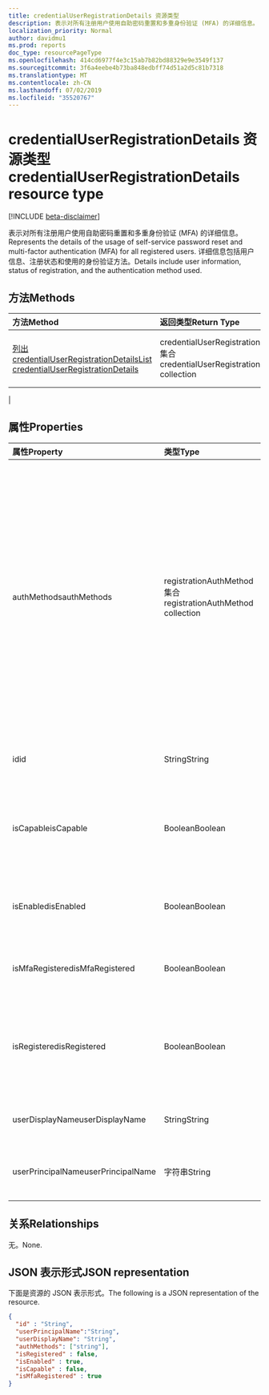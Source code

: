 ```yaml
---
title: credentialUserRegistrationDetails 资源类型
description: 表示对所有注册用户使用自助密码重置和多重身份验证 (MFA) 的详细信息。
localization_priority: Normal
author: davidmu1
ms.prod: reports
doc_type: resourcePageType
ms.openlocfilehash: 414cd6977f4e3c15ab7b82bd88329e9e3549f137
ms.sourcegitcommit: 3f6a4eebe4b73ba848edbff74d51a2d5c81b7318
ms.translationtype: MT
ms.contentlocale: zh-CN
ms.lasthandoff: 07/02/2019
ms.locfileid: "35520767"
---
```

# <a name="credentialuserregistrationdetails-resource-type"></a><span data-ttu-id="dfd45-103">credentialUserRegistrationDetails 资源类型</span><span class="sxs-lookup"><span data-stu-id="dfd45-103">credentialUserRegistrationDetails resource type</span></span>

[!INCLUDE [beta-disclaimer](../../includes/beta-disclaimer.md)]

<span data-ttu-id="dfd45-104">表示对所有注册用户使用自助密码重置和多重身份验证 (MFA) 的详细信息。</span><span class="sxs-lookup"><span data-stu-id="dfd45-104">Represents the details of the usage of self-service password reset and multi-factor authentication (MFA) for all registered users.</span></span> <span data-ttu-id="dfd45-105">详细信息包括用户信息、注册状态和使用的身份验证方法。</span><span class="sxs-lookup"><span data-stu-id="dfd45-105">Details include user information, status of registration, and the authentication method used.</span></span>

## <a name="methods"></a><span data-ttu-id="dfd45-106">方法</span><span class="sxs-lookup"><span data-stu-id="dfd45-106">Methods</span></span>

| <span data-ttu-id="dfd45-107">方法</span><span class="sxs-lookup"><span data-stu-id="dfd45-107">Method</span></span>       | <span data-ttu-id="dfd45-108">返回类型</span><span class="sxs-lookup"><span data-stu-id="dfd45-108">Return Type</span></span> | <span data-ttu-id="dfd45-109">说明</span><span class="sxs-lookup"><span data-stu-id="dfd45-109">Description</span></span> |
|:-------------|:------------|:------------|
| [<span data-ttu-id="dfd45-110">列出 credentialUserRegistrationDetails</span><span class="sxs-lookup"><span data-stu-id="dfd45-110">List credentialUserRegistrationDetails</span></span>](../api/reportroot-list-credentialuserregistrationdetails.md) | <span data-ttu-id="dfd45-111">credentialUserRegistrationDetails 集合</span><span class="sxs-lookup"><span data-stu-id="dfd45-111">credentialUserRegistrationDetails collection</span></span> | <span data-ttu-id="dfd45-112">获取给定租户的[credentialUserRegistrationDetails](../resources/credentialuserregistrationdetails.md)对象的列表。</span><span class="sxs-lookup"><span data-stu-id="dfd45-112">Get a list of [credentialUserRegistrationDetails](../resources/credentialuserregistrationdetails.md) objects for a given tenant.</span></span>
 |

## <a name="properties"></a><span data-ttu-id="dfd45-113">属性</span><span class="sxs-lookup"><span data-stu-id="dfd45-113">Properties</span></span>

| <span data-ttu-id="dfd45-114">属性</span><span class="sxs-lookup"><span data-stu-id="dfd45-114">Property</span></span>     | <span data-ttu-id="dfd45-115">类型</span><span class="sxs-lookup"><span data-stu-id="dfd45-115">Type</span></span>        | <span data-ttu-id="dfd45-116">说明</span><span class="sxs-lookup"><span data-stu-id="dfd45-116">Description</span></span> |
|:-------------|:------------|:------------|
| <span data-ttu-id="dfd45-117">authMethods</span><span class="sxs-lookup"><span data-stu-id="dfd45-117">authMethods</span></span> | <span data-ttu-id="dfd45-118">registrationAuthMethod 集合</span><span class="sxs-lookup"><span data-stu-id="dfd45-118">registrationAuthMethod collection</span></span> | <span data-ttu-id="dfd45-119">表示用户使用的身份验证方法。</span><span class="sxs-lookup"><span data-stu-id="dfd45-119">Represents the authentication method that the user used.</span></span> <span data-ttu-id="dfd45-120">可能的值为`email`: `mobilePhone`、 `officePhone`、 `securityQuestion` 、(仅用于自助密码重置)、 `appNotification` `appCode`、和`alternateMobilePhone` (仅在注册中受支持)。</span><span class="sxs-lookup"><span data-stu-id="dfd45-120">Possible values are: `email`, `mobilePhone`, `officePhone`, `securityQuestion` (only used for self-service password reset), `appNotification`, `appCode`, and `alternateMobilePhone` (supported only in registration).</span></span> |
| <span data-ttu-id="dfd45-121">id</span><span class="sxs-lookup"><span data-stu-id="dfd45-121">id</span></span> | <span data-ttu-id="dfd45-122">String</span><span class="sxs-lookup"><span data-stu-id="dfd45-122">String</span></span> | <span data-ttu-id="dfd45-123">活动的唯一标识符。</span><span class="sxs-lookup"><span data-stu-id="dfd45-123">The unique identifier for the activity.</span></span> <span data-ttu-id="dfd45-124">只读。</span><span class="sxs-lookup"><span data-stu-id="dfd45-124">Read-only.</span></span>|
| <span data-ttu-id="dfd45-125">isCapable</span><span class="sxs-lookup"><span data-stu-id="dfd45-125">isCapable</span></span> | <span data-ttu-id="dfd45-126">Boolean</span><span class="sxs-lookup"><span data-stu-id="dfd45-126">Boolean</span></span> | <span data-ttu-id="dfd45-127">指示用户是否已准备好执行自助密码重置或进行 MFA。</span><span class="sxs-lookup"><span data-stu-id="dfd45-127">Indicates whether the user is ready to perform self-service password reset or MFA.</span></span> |
| <span data-ttu-id="dfd45-128">isEnabled</span><span class="sxs-lookup"><span data-stu-id="dfd45-128">isEnabled</span></span> | <span data-ttu-id="dfd45-129">Boolean</span><span class="sxs-lookup"><span data-stu-id="dfd45-129">Boolean</span></span> | <span data-ttu-id="dfd45-130">Indiciates 是否允许用户执行自助密码重置。</span><span class="sxs-lookup"><span data-stu-id="dfd45-130">Indiciates whether the user enabled to perform self-service password reset.</span></span> |
| <span data-ttu-id="dfd45-131">isMfaRegistered</span><span class="sxs-lookup"><span data-stu-id="dfd45-131">isMfaRegistered</span></span> | <span data-ttu-id="dfd45-132">Boolean</span><span class="sxs-lookup"><span data-stu-id="dfd45-132">Boolean</span></span> | <span data-ttu-id="dfd45-133">Indiciates 是否为用户注册了 MFA。</span><span class="sxs-lookup"><span data-stu-id="dfd45-133">Indiciates whether the user is registered for MFA.</span></span> |
| <span data-ttu-id="dfd45-134">isRegistered</span><span class="sxs-lookup"><span data-stu-id="dfd45-134">isRegistered</span></span> | <span data-ttu-id="dfd45-135">Boolean</span><span class="sxs-lookup"><span data-stu-id="dfd45-135">Boolean</span></span> | <span data-ttu-id="dfd45-136">指示用户是否已将任何身份验证方法注册为自助密码重置。</span><span class="sxs-lookup"><span data-stu-id="dfd45-136">Indicates whether the user has registered any authentication methods for self-service password reset.</span></span> |
| <span data-ttu-id="dfd45-137">userDisplayName</span><span class="sxs-lookup"><span data-stu-id="dfd45-137">userDisplayName</span></span> | <span data-ttu-id="dfd45-138">String</span><span class="sxs-lookup"><span data-stu-id="dfd45-138">String</span></span> | <span data-ttu-id="dfd45-139">提供相应用户的用户名。</span><span class="sxs-lookup"><span data-stu-id="dfd45-139">Provides the user name of the corresponding user.</span></span> |
| <span data-ttu-id="dfd45-140">userPrincipalName</span><span class="sxs-lookup"><span data-stu-id="dfd45-140">userPrincipalName</span></span> | <span data-ttu-id="dfd45-141">字符串</span><span class="sxs-lookup"><span data-stu-id="dfd45-141">String</span></span> | <span data-ttu-id="dfd45-142">提供相应用户的用户主体名称。</span><span class="sxs-lookup"><span data-stu-id="dfd45-142">Provides the user principal name of the corresponding user.</span></span> |

## <a name="relationships"></a><span data-ttu-id="dfd45-143">关系</span><span class="sxs-lookup"><span data-stu-id="dfd45-143">Relationships</span></span>

<span data-ttu-id="dfd45-144">无。</span><span class="sxs-lookup"><span data-stu-id="dfd45-144">None.</span></span>

## <a name="json-representation"></a><span data-ttu-id="dfd45-145">JSON 表示形式</span><span class="sxs-lookup"><span data-stu-id="dfd45-145">JSON representation</span></span>

<span data-ttu-id="dfd45-146">下面是资源的 JSON 表示形式。</span><span class="sxs-lookup"><span data-stu-id="dfd45-146">The following is a JSON representation of the resource.</span></span>

<!-- {
  "blockType": "resource",
  "optionalProperties": [

  ],
  "@odata.type": "microsoft.graph.credentialUserRegistrationDetails",
  "baseType": "",
  "keyProperty": "id"
}-->

```json
{
  "id" : "String",
  "userPrincipalName":"String",
  "userDisplayName": "String",
  "authMethods": ["string"],
  "isRegistered" : false,
  "isEnabled" : true,
  "isCapable" : false,
  "isMfaRegistered" : true
}
```

<!-- uuid: 16cd6b66-4b1a-43a1-adaf-3a886856ed98
2019-02-04 14:57:30 UTC -->
<!-- {
  "type": "#page.annotation",
  "description": "credentialUserRegistrationDetails resource",
  "keywords": "",
  "section": "documentation",
  "tocPath": ""
}-->